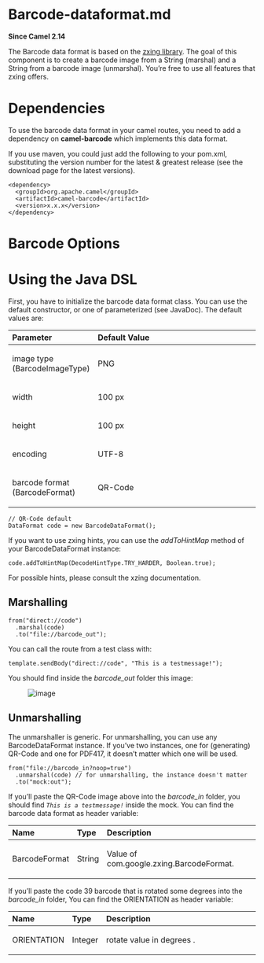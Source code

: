 # Barcode-dataformat.md

**Since Camel 2.14**

The Barcode data format is based on the [zxing
library](https://github.com/zxing/zxing). The goal of this component is
to create a barcode image from a String (marshal) and a String from a
barcode image (unmarshal). You’re free to use all features that zxing
offers.

# Dependencies

To use the barcode data format in your camel routes, you need to add a
dependency on **camel-barcode** which implements this data format.

If you use maven, you could just add the following to your pom.xml,
substituting the version number for the latest \& greatest release (see
the download page for the latest versions).

    <dependency>
      <groupId>org.apache.camel</groupId>
      <artifactId>camel-barcode</artifactId>
      <version>x.x.x</version>
    </dependency>

# Barcode Options

# Using the Java DSL

First, you have to initialize the barcode data format class. You can use
the default constructor, or one of parameterized (see JavaDoc). The
default values are:

<table>
<colgroup>
<col style="width: 10%" />
<col style="width: 89%" />
</colgroup>
<thead>
<tr class="header">
<th style="text-align: left;">Parameter</th>
<th style="text-align: left;">Default Value</th>
</tr>
</thead>
<tbody>
<tr class="odd">
<td style="text-align: left;"><p>image type (BarcodeImageType)</p></td>
<td style="text-align: left;"><p>PNG</p></td>
</tr>
<tr class="even">
<td style="text-align: left;"><p>width</p></td>
<td style="text-align: left;"><p>100 px</p></td>
</tr>
<tr class="odd">
<td style="text-align: left;"><p>height</p></td>
<td style="text-align: left;"><p>100 px</p></td>
</tr>
<tr class="even">
<td style="text-align: left;"><p>encoding</p></td>
<td style="text-align: left;"><p>UTF-8</p></td>
</tr>
<tr class="odd">
<td style="text-align: left;"><p>barcode format (BarcodeFormat)</p></td>
<td style="text-align: left;"><p>QR-Code</p></td>
</tr>
</tbody>
</table>

    // QR-Code default
    DataFormat code = new BarcodeDataFormat();

If you want to use zxing hints, you can use the *addToHintMap* method of
your BarcodeDataFormat instance:

    code.addToHintMap(DecodeHintType.TRY_HARDER, Boolean.true);

For possible hints, please consult the xzing documentation.

## Marshalling

    from("direct://code")
      .marshal(code)
      .to("file://barcode_out");

You can call the route from a test class with:

    template.sendBody("direct://code", "This is a testmessage!");

You should find inside the *barcode\_out* folder this image:

<figure>
<img src="ROOT:qr-code.png" alt="image" />
</figure>

## Unmarshalling

The unmarshaller is generic. For unmarshalling, you can use any
BarcodeDataFormat instance. If you’ve two instances, one for
(generating) QR-Code and one for PDF417, it doesn’t matter which one
will be used.

    from("file://barcode_in?noop=true")
      .unmarshal(code) // for unmarshalling, the instance doesn't matter
      .to("mock:out");

If you’ll paste the QR-Code image above into the *barcode\_in* folder,
you should find *`This is a testmessage!`* inside the mock. You can find
the barcode data format as header variable:

<table>
<colgroup>
<col style="width: 10%" />
<col style="width: 10%" />
<col style="width: 79%" />
</colgroup>
<thead>
<tr class="header">
<th style="text-align: left;">Name</th>
<th style="text-align: left;">Type</th>
<th style="text-align: left;">Description</th>
</tr>
</thead>
<tbody>
<tr class="odd">
<td style="text-align: left;"><p>BarcodeFormat</p></td>
<td style="text-align: left;"><p>String</p></td>
<td style="text-align: left;"><p>Value of
com.google.zxing.BarcodeFormat.</p></td>
</tr>
</tbody>
</table>

If you’ll paste the code 39 barcode that is rotated some degrees into
the *barcode\_in* folder, You can find the ORIENTATION as header
variable:

<table>
<colgroup>
<col style="width: 10%" />
<col style="width: 10%" />
<col style="width: 79%" />
</colgroup>
<thead>
<tr class="header">
<th style="text-align: left;">Name</th>
<th style="text-align: left;">Type</th>
<th style="text-align: left;">Description</th>
</tr>
</thead>
<tbody>
<tr class="odd">
<td style="text-align: left;"><p>ORIENTATION</p></td>
<td style="text-align: left;"><p>Integer</p></td>
<td style="text-align: left;"><p>rotate value in degrees .</p></td>
</tr>
</tbody>
</table>
